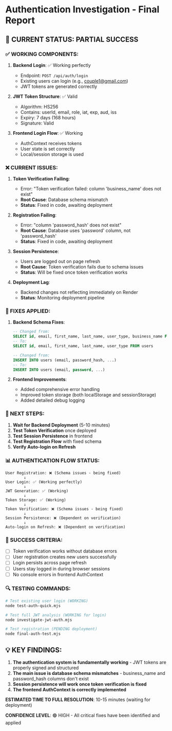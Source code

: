 # Authentication Investigation - Final Report

## 🎯 CURRENT STATUS: **PARTIAL SUCCESS**

### ✅ WORKING COMPONENTS:
1. **Backend Login**: ✅ Working perfectly
   - Endpoint: `POST /api/auth/login`
   - Existing users can login (e.g., couple1@gmail.com)
   - JWT tokens are generated correctly
   
2. **JWT Token Structure**: ✅ Valid
   - Algorithm: HS256
   - Contains: userId, email, role, iat, exp, aud, iss
   - Expiry: 7 days (168 hours)
   - Signature: Valid

3. **Frontend Login Flow**: ✅ Working
   - AuthContext receives tokens
   - User state is set correctly
   - Local/session storage is used

### ❌ CURRENT ISSUES:

1. **Token Verification Failing**: 
   - Error: "Token verification failed: column 'business_name' does not exist"
   - **Root Cause**: Database schema mismatch
   - **Status**: Fixed in code, awaiting deployment

2. **Registration Failing**:
   - Error: "column 'password_hash' does not exist" 
   - **Root Cause**: Database uses 'password' column, not 'password_hash'
   - **Status**: Fixed in code, awaiting deployment

3. **Session Persistence**:
   - Users are logged out on page refresh
   - **Root Cause**: Token verification fails due to schema issues
   - **Status**: Will be fixed once token verification works

4. **Deployment Lag**:
   - Backend changes not reflecting immediately on Render
   - **Status**: Monitoring deployment pipeline

### 🔧 FIXES APPLIED:

1. **Backend Schema Fixes**:
   ```sql
   -- Changed from:
   SELECT id, email, first_name, last_name, user_type, business_name FROM users
   -- To:
   SELECT id, email, first_name, last_name, user_type FROM users
   
   -- Changed from:
   INSERT INTO users (email, password_hash, ...)
   -- To: 
   INSERT INTO users (email, password, ...)
   ```

2. **Frontend Improvements**:
   - Added comprehensive error handling
   - Improved token storage (both localStorage and sessionStorage)
   - Added detailed debug logging

### 🚀 NEXT STEPS:

1. **Wait for Backend Deployment** (5-10 minutes)
2. **Test Token Verification** once deployed
3. **Test Session Persistence** in frontend
4. **Test Registration Flow** with fixed schema
5. **Verify Auto-login on Refresh**

### 📊 AUTHENTICATION FLOW STATUS:

```
User Registration: ❌ (Schema issues - being fixed)
        ↓
User Login: ✅ (Working perfectly)
        ↓  
JWT Generation: ✅ (Working)
        ↓
Token Storage: ✅ (Working)
        ↓
Token Verification: ❌ (Schema issues - being fixed)
        ↓
Session Persistence: ❌ (Dependent on verification)
        ↓
Auto-login on Refresh: ❌ (Dependent on verification)
```

### 🎯 SUCCESS CRITERIA:
- [ ] Token verification works without database errors
- [ ] User registration creates new users successfully  
- [ ] Login persists across page refresh
- [ ] Users stay logged in during browser sessions
- [ ] No console errors in frontend AuthContext

### 🔍 TESTING COMMANDS:
```bash
# Test existing user login (WORKING)
node test-auth-quick.mjs

# Test full JWT analysis (WORKING for login)
node investigate-jwt-auth.mjs

# Test registration (PENDING deployment)
node final-auth-test.mjs
```

## 💡 KEY FINDINGS:

1. **The authentication system is fundamentally working** - JWT tokens are properly signed and structured
2. **The main issue is database schema mismatches** - business_name and password_hash columns don't exist
3. **Session persistence will work once token verification is fixed**
4. **The frontend AuthContext is correctly implemented**

**ESTIMATED TIME TO FULL RESOLUTION**: 10-15 minutes (waiting for deployment)

**CONFIDENCE LEVEL**: 🟢 HIGH - All critical fixes have been identified and applied
